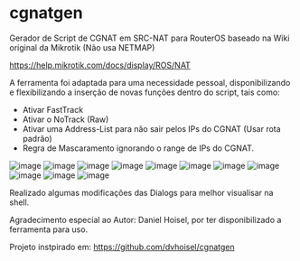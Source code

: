 # cgnatgen
Gerador de Script de CGNAT em SRC-NAT para RouterOS baseado na Wiki original da Mikrotik (Não usa NETMAP)

https://help.mikrotik.com/docs/display/ROS/NAT

A ferramenta foi adaptada para uma necessidade pessoal, disponibilizando e flexibilizando a inserção de novas funções dentro do script, tais como:

- Ativar FastTrack
- Ativar o NoTrack (Raw)
- Ativar uma Address-List para não sair pelos IPs do CGNAT (Usar rota padrão)
- Regra de Mascaramento ignorando o range de IPs do CGNAT.

![image](https://github.com/lerc07/cgnatgen/assets/151892038/d040d3be-9629-4b00-bc98-b84c430f14f3)
![image](https://github.com/lerc07/cgnatgen/assets/151892038/f9c09980-edab-42e0-a3d7-d25842bad82f)
![image](https://github.com/lerc07/cgnatgen/assets/151892038/070d0886-3ebd-4e2e-b4f7-393c6ccec093)
![image](https://github.com/lerc07/cgnatgen/assets/151892038/028ea525-fed2-4e01-80d3-05a7f8bed57e)
![image](https://github.com/lerc07/cgnatgen/assets/151892038/ec3d181c-851d-4965-9495-5a2479c7960e)
![image](https://github.com/lerc07/cgnatgen/assets/151892038/573d1104-5def-4450-8d17-29d2741b3e49)
![image](https://github.com/lerc07/cgnatgen/assets/151892038/a3b19a36-ca11-49ed-808e-c3836c07abd6)
![image](https://github.com/lerc07/cgnatgen/assets/151892038/22d4828a-7f5d-4539-b083-1f6f08967325)
![image](https://github.com/lerc07/cgnatgen/assets/151892038/4f72bc9a-fcec-4843-8e20-5b407375b052)
![image](https://github.com/lerc07/cgnatgen/assets/151892038/ae231b16-cbe0-4a53-9198-7f633b63e2cb)
![image](https://github.com/lerc07/cgnatgen/assets/151892038/fdac13f2-6528-49dc-8530-7a3e9ffe5f74)


Realizado algumas modificações das Dialogs para melhor visualisar na shell.

Agradecimento especial ao Autor: Daniel Hoisel, por ter disponibilizado a ferramenta para uso. 

Projeto instpirado em: https://github.com/dvhoisel/cgnatgen 
